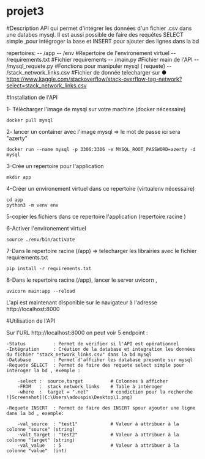 # projet3

#Description 
API qui permet d'intégrer les données d'un fichier .csv dans une databes mysql.
Il est aussi possible de faire des requêtes SELECT simple ,pour intégroger la base et INSERT pour ajouter des lignes dans la bd

repertoires:
-- /app
--    /env                        #Repertoire de l'environement virtuel
--    /requirements.txt           #Fichier requirements
--    /main.py                    #Fichier main de l'API
--    /mysql_requete.py           #Fonctions pour manipuler mysql ( requete)
--    /stack_network_links.csv    #Fichier de donnée telecharger sur ●	https://www.kaggle.com/stackoverflow/stack-overflow-tag-network?select=stack_network_links.csv
 

#Installation de l'API

1- Télècharger l'image de mysql sur votre machine (docker nécessaire) 
```
docker pull mysql
```

2- lancer un container avec l'image mysql => le mot de passe ici sera "azerty"
```
docker run --name mysql -p 3306:3306 -e MYSQL_ROOT_PASSWORD=azerty -d mysql
```

3-Crée un repertoire pour l'application 
```
mkdir app
```

4-Créer un environement virtuel dans ce repertoire (virtualenv nécessaire)
```
cd app
python3 -m venv env
```

5-copier les fichiers dans ce repertoire l'application (repertoire racine ) 

6-Activer l'environement virtuel 
```
source ./env/bin/activate
```

7-Dans le repertoire racine (/app) => telecharger les librairies avec le fichier requirements.txt
```
pip install -r requirements.txt
```
8-Dans le repertoire racine (/app), lancer le server uvicorn , 
```
uvicorn main:app --reload
```
L'api est maintenant disponible sur le navigateur à l'adresse http://localhost:8000


#Utilisation de l'API

Sur l'URL http://localhost:8000 on peut voir 5 endpoint :
```
-Status          : Permet de vérifier si l'API est opérationnel
-Intégration     : Création de la database et integration les données du fichier "stack_network_links.csv" dans la bd mysql 
-Database        : Permet d'affciher les database presente sur mysql 
-Requete SELECT  : Permet de faire des requete select simple pour intéroger la bd , exemple : 

    -select :  source,target          # Colonnes à afficher 
    -FROM   :  stack_network_links    # Table à intéroger
    -where  :  target = ".net"        # condiction pour la recherche 
![Screenshot](C:\Users\adouspis\Desktop\1.png)
     
-Requete INSERT  : Permet de faire des INSERT spour ajouter une ligne dans la bd , exemple:

    -val_source  : "test1"            # Valeur à attribuer à la colonne "source" (string)
    -valt_target : "test2"            # Valeur à attribuer à la colonne "target" (string)
    -val_value   : 5                  # Valeur à attribuer à la colonne "value"  (int)
```



